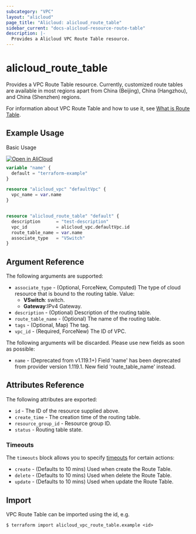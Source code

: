 ```yaml
---
subcategory: "VPC"
layout: "alicloud"
page_title: "Alicloud: alicloud_route_table"
sidebar_current: "docs-alicloud-resource-route-table"
description: |-
  Provides a Alicloud VPC Route Table resource.
---
```


# alicloud_route_table

Provides a VPC Route Table resource. Currently, customized route tables are available in most regions apart from China (Beijing), China (Hangzhou), and China (Shenzhen) regions.

For information about VPC Route Table and how to use it, see [What is Route Table](https://www.alibabacloud.com/help/doc-detail/87057.htm).

## Example Usage

Basic Usage

<div style="display: block;margin-bottom: 40px;"><div class="oics-button" style="float: right;position: absolute;margin-bottom: 10px;">
  <a href="https://api.aliyun.com/terraform?resource=alicloud_route_table&exampleId=c2b5af1e-8597-80df-ac9a-9331ae5cfd05780a6274&activeTab=example&spm=docs.r.route_table.0.c2b5af1e85&intl_lang=EN_US" target="_blank">
    <img alt="Open in AliCloud" src="https://img.alicdn.com/imgextra/i1/O1CN01hjjqXv1uYUlY56FyX_!!6000000006049-55-tps-254-36.svg" style="max-height: 44px; max-width: 100%;">
  </a>
</div></div>

```terraform
variable "name" {
  default = "terraform-example"
}

resource "alicloud_vpc" "defaultVpc" {
  vpc_name = var.name
}


resource "alicloud_route_table" "default" {
  description      = "test-description"
  vpc_id           = alicloud_vpc.defaultVpc.id
  route_table_name = var.name
  associate_type   = "VSwitch"
}
```


## Argument Reference

The following arguments are supported:
* `associate_type` - (Optional, ForceNew, Computed) The type of cloud resource that is bound to the routing table. Value:
  - **VSwitch**: switch.
  - **Gateway**:IPv4 Gateway.
* `description` - (Optional) Description of the routing table.
* `route_table_name` - (Optional) The name of the routing table.
* `tags` - (Optional, Map) The tag.
* `vpc_id` - (Required, ForceNew) The ID of VPC.

The following arguments will be discarded. Please use new fields as soon as possible:
* `name` - (Deprecated from v1.119.1+) Field 'name' has been deprecated from provider version 1.119.1. New field 'route_table_name' instead.


## Attributes Reference

The following attributes are exported:
* `id` - The ID of the resource supplied above.
* `create_time` - The creation time of the routing table.
* `resource_group_id` - Resource group ID.
* `status` - Routing table state.

### Timeouts

The `timeouts` block allows you to specify [timeouts](https://www.terraform.io/docs/configuration-0-11/resources.html#timeouts) for certain actions:
* `create` - (Defaults to 10 mins) Used when create the Route Table.
* `delete` - (Defaults to 10 mins) Used when delete the Route Table.
* `update` - (Defaults to 10 mins) Used when update the Route Table.

## Import

VPC Route Table can be imported using the id, e.g.

```shell
$ terraform import alicloud_vpc_route_table.example <id>
```